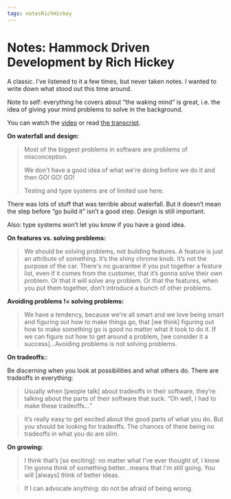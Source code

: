 ```yaml
---
tags: notesRichHickey
---
```


# Notes: Hammock Driven Development by Rich Hickey

A classic. I’ve listened to it a few times, but never taken notes. I wanted to write down what stood out this time around.

Note to self: everything he covers about “the waking mind” is great, i.e. the idea of giving your mind problems to solve in the background.

You can watch the [video](https://www.youtube.com/watch?v=f84n5oFoZBc) or read [the transcript](https://github.com/matthiasn/talk-transcripts/blob/master/Hickey_Rich/HammockDrivenDev-mostly-text.md).

**On waterfall and design:**

> Most of the biggest problems in software are problems of misconception.
> 
> We don't have a good idea of what we're doing before we do it and then GO! GO! GO!
> 
> Testing and type systems are of limited use here.

There was lots of stuff that was terrible about waterfall. But it doesn’t mean the step before “go build it” isn’t a good step.  Design is still important.

Also: type systems won’t let you know if you have a good idea.

**On features vs. solving problems:**

> We should be solving problems, not building features. A feature is just an attribute of something. It’s the shiny chrome knob. It’s not the purpose of the car. There's no guarantee if you put together a feature list, even if it comes from the customer, that it’s gonna solve their own problem. Or that it will solve any problem. Or that the features, when you put them together, don’t introduce a bunch of other problems.

**Avoiding problems != solving problems:**

> We have a tendency, because we're all smart and we love being smart and figuring out how to make things go, that [we think] figuring out how to make something go is good no matter what it took to do it. If we can figure out how to get around a problem, [we consider it a success]…Avoiding problems is not solving problems.

**On tradeoffs:**:

Be discerning when you look at possibilities and what others do. There are tradeoffs in everything:

> Usually when [people talk] about tradeoffs in their software, they’re talking about the parts of their software that suck. “Oh well, I had to make these tradeoffs...”

> It’s really easy to get excited about the good parts of what you do. But you should be looking for tradeoffs. The chances of there being no tradeoffs in what you do are slim.

**On growing:**

> I think that’s [so exciting]: no matter what I’ve ever thought of, I know I’m gonna think of something better…means that I'm still going. You will [always] think of better ideas.

> If I can advocate anything: do not be afraid of being wrong.